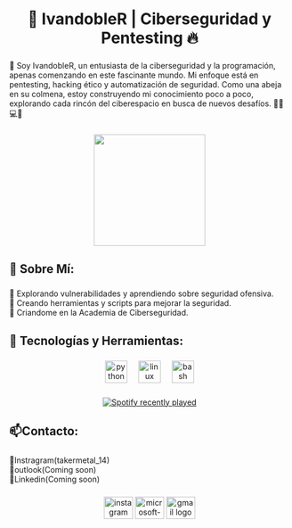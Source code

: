 <h1 align="center">🐝 IvandobleR | Ciberseguridad y Pentesting 🔥</h1>

###

<p align="left">🐝 Soy IvandobleR, un entusiasta de la ciberseguridad y la programación, apenas comenzando en este fascinante mundo. Mi enfoque está en pentesting, hacking ético y automatización de seguridad. Como una abeja en su colmena, estoy construyendo mi conocimiento poco a poco, explorando cada rincón del ciberespacio en busca de nuevos desafíos. 🕵️‍♂️💻🐝</p>

###

<div align="center">
  <img height="200" src="https://i.pinimg.com/originals/c7/24/47/c72447e5c5b537ff5ca156593224509e.gif"  />
</div>

###

<h2 align="left">🐝 Sobre Mí:</h2>

###

<p align="left">🔹 Explorando vulnerabilidades y aprendiendo sobre seguridad ofensiva.<br>🔹 Creando herramientas y scripts para mejorar la seguridad.<br>🔹 Criandome en la Academia de Ciberseguridad.</p>

###

<h2 align="left">🔧 Tecnologías y Herramientas:</h2>

###

<div align="center">
  <img src="https://cdn.jsdelivr.net/gh/devicons/devicon/icons/python/python-original.svg" height="40" alt="python logo"  />
  <img width="12" />
  <img src="https://cdn.jsdelivr.net/gh/devicons/devicon/icons/linux/linux-original.svg" height="40" alt="linux logo"  />
  <img width="12" />
  <img src="https://cdn.jsdelivr.net/gh/devicons/devicon/icons/bash/bash-original.svg" height="40" alt="bash logo"  />
</div>

###

<div align="center">
  <a href="https://open.spotify.com/user/¿Ivan?">
    <img src="https://spotify-recently-played-readme.vercel.app/api?user=%C2%BFIvan?&count=5&unique=false" alt="Spotify recently played"  />
  </a>
</div>

###

<h2 align="left">📫Contacto:</h2>

###

<p align="left">📌Instragram(takermetal_14)<br>📌outlook(Coming soon)<br>📌Linkedin(Coming soon)</p>

###

<div align="center">
  <img src="https://raw.githubusercontent.com/maurodesouza/profile-readme-generator/master/src/assets/icons/social/instagram/default.svg" width="52" height="40" alt="instagram logo"  />
  <img src="https://raw.githubusercontent.com/maurodesouza/profile-readme-generator/master/src/assets/icons/social/microsoft-outlook/default.svg" width="52" height="40" alt="microsoft-outlook logo"  />
  <img src="https://raw.githubusercontent.com/maurodesouza/profile-readme-generator/master/src/assets/icons/social/gmail/default.svg" width="52" height="40" alt="gmail logo"  />
</div>

###
